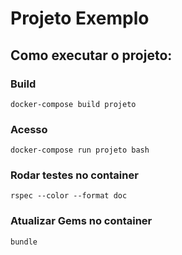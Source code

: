 # Projeto Exemplo
## Como executar o projeto:
### Build
`docker-compose build projeto`
### Acesso
`docker-compose run projeto bash`
### Rodar testes no container
`rspec --color --format doc`
### Atualizar Gems no container
`bundle`
